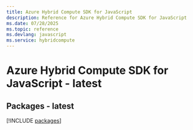 ```yaml
---
title: Azure Hybrid Compute SDK for JavaScript
description: Reference for Azure Hybrid Compute SDK for JavaScript
ms.date: 07/28/2025
ms.topic: reference
ms.devlang: javascript
ms.service: hybridcompute
---
```

# Azure Hybrid Compute SDK for JavaScript - latest
## Packages - latest
[!INCLUDE [packages](hybrid-compute-index.md)]